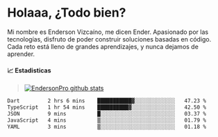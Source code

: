 
# Holaaa, ¿Todo bien?

Mi nombre es Enderson Vizcaíno, me dicen Ender. Apasionado por las tecnologías, disfruto de poder construir soluciones basadas en código. Cada reto está lleno de grandes aprendizajes, y nunca dejamos de aprender. 

#### :chart_with_upwards_trend: Estadisticas
> [![EndersonPro github stats](https://github-readme-stats.vercel.app/api?username=endersonpro&theme=vue-dark&show_icons=true)](https://github.com/anuraghazra/github-readme-stats) 


<!--START_SECTION:waka-->

```txt
Dart         2 hrs 6 mins    ███████████▓░░░░░░░░░░░░░   47.23 %
TypeScript   1 hr 54 mins    ██████████▓░░░░░░░░░░░░░░   42.50 %
JSON         9 mins          █░░░░░░░░░░░░░░░░░░░░░░░░   03.37 %
JavaScript   4 mins          ▒░░░░░░░░░░░░░░░░░░░░░░░░   01.79 %
YAML         3 mins          ▒░░░░░░░░░░░░░░░░░░░░░░░░   01.18 %
```

<!--END_SECTION:waka-->

[website]: https://endersonpro.github.io/portfolio/
[twitter]: https://twitter.com/endersonj_
[youtube]: https://youtube.com/ByEnderson
[instagram]: https://instagram.com/endersonvizc
[linkedin]: https://www.linkedin.com/in/enderson-vizcaino-2aa927175/
